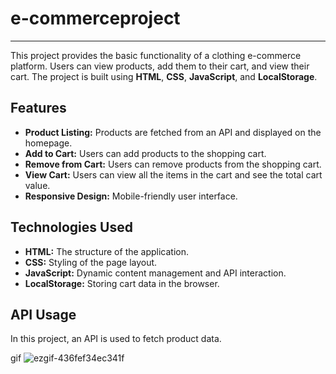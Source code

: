 # e-commerceproject

---

This project provides the basic functionality of a clothing e-commerce platform. Users can view products, add them to their cart, and view their cart. The project is built using **HTML**, **CSS**, **JavaScript**, and **LocalStorage**.

## Features

- **Product Listing:** Products are fetched from an API and displayed on the homepage.
- **Add to Cart:** Users can add products to the shopping cart.
- **Remove from Cart:** Users can remove products from the shopping cart.
- **View Cart:** Users can view all the items in the cart and see the total cart value.
- **Responsive Design:** Mobile-friendly user interface.

## Technologies Used

- **HTML:** The structure of the application.
- **CSS:** Styling of the page layout.
- **JavaScript:** Dynamic content management and API interaction.
- **LocalStorage:** Storing cart data in the browser.

## API Usage

In this project, an API is used to fetch product data.

gif
![ezgif-436fef34ec341f](https://github.com/user-attachments/assets/0a97dbf9-75e7-484a-85b5-d8a58f7047fa)
